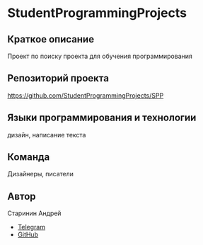 # StudentProgrammingProjects 

## Краткое описание
Проект по поиску проекта для обучения программирования

## Репозиторий проекта
https://github.com/StudentProgrammingProjects/SPP

## Языки программирования и технологии
дизайн, написание текста

## Команда
Дизайнеры, писатели

## Автор
Старинин Андрей
- [Telegram](https://t.me/anst_foto)
- [GitHub](https://github.com/anst-foto)
